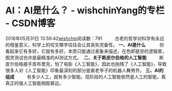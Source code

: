 # AI：AI是什么？ - wishchinYang的专栏 - CSDN博客
2016年05月31日 13:59:42[wishchin](https://me.csdn.net/wishchin)阅读数：791
         古老的哲学对科学有永远的借鉴意义，科学上的咬文嚼字往往会让其丧失完备性。
**一、AI是什么**
          你看起来它有多好，它就有多好。本质只能通过表象来描述，在色即是空的逻辑里，图灵测试也许是最精准的AI测试方式。  
**二、关于斯皮尔伯格的人工智能**
         斯皮尔伯格接手库布里克，怕了电影《人工智能》，因此也拍残了《人工智能》，导致很多人对《人工智能》印象最深刻的部分是裘老爷子的机器人舞男乔。
**三、AI的组成**
         有多少人工，就有多少智能。现阶段的人工智能依然是人工的智能，离真正的强人工智能相距甚远。
